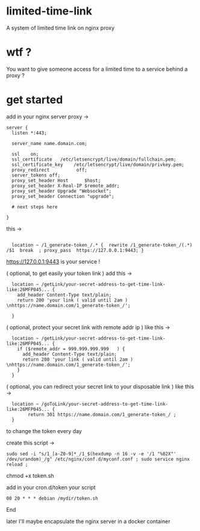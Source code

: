 # limited-time-link
A system of limited time link on nginx proxy

# wtf ? 
You want to give someone access for a limited time to a service behind a proxy ?

# get started
add in your nginx server proxy ->
```
server {
  listen *:443;

  server_name name.domain.com;

  ssl    on;
  ssl_certificate   /etc/letsencrypt/live/domain/fullchain.pem;
  ssl_certificate_key    /etc/letsencrypt/live/domain/privkey.pem;
  proxy_redirect          off;
  server_tokens off;
  proxy_set_header Host      $host;
  proxy_set_header X-Real-IP $remote_addr;
  proxy_set_header Upgrade "Websocket";
  proxy_set_header Connection "upgrade";

  # next steps here

}

```


this ->

```
  
  location ~ /1_generate-token_/.* {  rewrite /1_generate-token_/(.*) /$1  break  ; proxy_pass  https://127.0.0.1:9443; }

```

https://127.0.0.1:9443 is your service !


( optional, to get easily your token link ) add this ->
```
  location ~ /getLink/your-secret-address-to-get-time-link-like:26MFP045... {
    add_header Content-Type text/plain; 
    return 200 'your link ( valid until 2am ) \nhttps://name.domain.com/1_generate-token_/';
        
  }
```
( optional, protect your secret link with remote addr ip ) like this ->

```
  location ~ /getLink/your-secret-address-to-get-time-link-like:26MFP045... {
    if ($remote_addr = 999.999.999.999   ) {
      add_header Content-Type text/plain; 
      return 200 'your link ( valid until 2am ) \nhttps://name.domain.com/1_generate-token_/';
    }
  }

```
( optional, you can redirect your secret link to your disposable link ) like this ->
```
  location ~ /goToLink/your-secret-address-to-get-time-link-like:26MFP045... {   
        return 301 https://name.domain.com/1_generate-token_/ ;  
  }
```

to change the token every day

create this script ->
```
sudo sed -i "s/1_[a-Z0-9]*_/1_$(hexdump -n 16 -v -e '/1 "%02X"' /dev/urandom)_/g" /etc/nginx/conf.d/myconf.conf ; sudo service nginx reload ; 
```
chmod +x token.sh

add in your cron.d/token your script

```
00 20 * * * debian /mydir/token.sh
```

End 

later I'll maybe encapsulate the nginx server in a docker container
